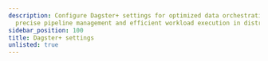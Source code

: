 ```yaml
---
description: Configure Dagster+ settings for optimized data orchestration, enabling
  precise pipeline management and efficient workload execution in distributed systems.
sidebar_position: 100
title: Dagster+ settings
unlisted: true
---
```


